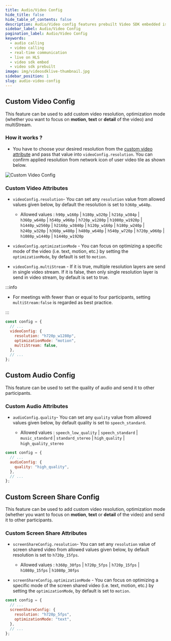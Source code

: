 ```yaml
---
title: Audio/Video Config
hide_title: false
hide_table_of_contents: false
description: Audio/Video config features prebuilt Video SDK embedded is an easy-to-use video calling API. Video SDK Prebuilt makes it easy for developers to add video calls 10 in minutes to any website or app.
sidebar_label: Audio/Video Config
pagination_label: Audio/Video Config
keywords:
  - audio calling
  - video calling
  - real-time communication
  - live on HLS
  - video sdk embed
  - video sdk prebuilt
image: img/videosdklive-thumbnail.jpg
sidebar_position: 1
slug: audio-video-config
---
```


## Custom Video Config

This feature can be used to add custom video resolution, optimization mode (whether you want to focus on **motion**, **text** or **detail** of the video) and multiStream.

### How it works ?

- You have to choose your desired resolution from the [custom video attribute](/prebuilt/guide/prebuilt-video-and-audio-calling/features/audio-video-config#custom-video-attributes) and pass that value into `videoConfig.resolution`. You can confirm applied resolution from network icon of user video tile as shown below.

![Custom Video Config](/img/prebuilt/in-meeting-quality-stats.png)

### Custom Video Attributes

- `videoConfig.resolution`- You can set any `resolution` value from allowed values given below, by default the resolution is set to `h360p_w640p`.

  - Allowed values : `h90p_w160p` | `h180p_w320p` | `h216p_w384p` | `h360p_w640p` | `h540p_w960p` | `h720p_w1280p` | `h1080p_w1920p` | `h1440p_w2560p` | `h2160p_w3840p` | `h120p_w160p` | `h180p_w240p` | `h240p_w320p` | `h360p_w480p` | `h480p_w640p` | `h540p_w720p` | `h720p_w960p` | `h1080p_w1440p` | `h1440p_w1920p`

- `videoConfig.optimizationMode` - You can focus on optimizing a specific mode of the video (i.e. text, motion, etc.) by setting the `optimizationMode`, by default is set to `motion`.
- `videoConfig.multiStream` - If it is true, multiple resolution layers are send in single video stream. If it is false, then only single resolution layer is send in video stream, by default is set to true.

:::info

- For meetings with fewer than or equal to four participants, setting `multiStream:false` is regarded as best practice.

:::

```js title="index.html"
const config = {
  // ...
  videoConfig: {
    resolution: "h720p_w1280p",
    optimizationMode: "motion",
    multiStream: false,
  },
  // ...
};
```

## Custom Audio Config

This feature can be used to set the quality of audio and send it to other participants.

### Custom Audio Attributes

- `audioConfig.quality`- You can set any `quality` value from allowed values given below, by default quality is set to `speech_standard`.

  - Allowed values : `speech_low_quality` | `speech_standard` | `music_standard` | `standard_stereo` | `high_quality` | `high_quality_stereo`

```js title="index.html"
const config = {
  // ...
  audioConfig: {
    quality: "high_quality",
  },
  // ...
};
```

## Custom Screen Share Config

This feature can be used to add custom video resolution, optimization mode (whether you want to focus on **motion**, **text** or **detail** of the video) and send it to other participants.

### Custom Screen Share Attributes

- `screenShareConfig.resolution`- You can set any `resolution` value of screen shared video from allowed values given below, by default resolution is set to `h720p_15fps`.

  - Allowed values : `h360p_30fps` | `h720p_5fps` | `h720p_15fps` | `h1080p_15fps` | `h1080p_30fps`

- `screenShareConfig.optimizationMode` - You can focus on optimizing a specific mode of the screen shared video (i.e. text, motion, etc.) by setting the `optimizationMode`, by default is set to `motion`.

```js title="index.html"
const config = {
  // ...
  screenShareConfig: {
    resolution: "h720p_5fps",
    optimizationMode: "text",
  },
  // ...
};
```
